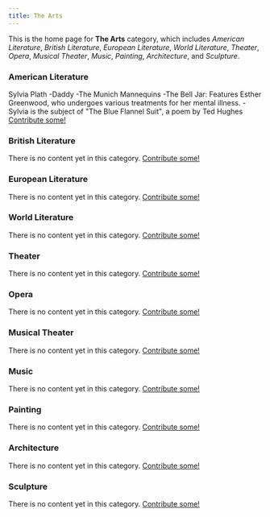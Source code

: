 ```yaml
---
title: The Arts
---
```


This is the home page for **The Arts** category, which includes *American Literature*, *British Literature*, *European Literature*, *World Literature*, *Theater*, *Opera*, *Musical Theater*, *Music*, *Painting*, *Architecture*, and *Sculpture*.

### American Literature

Sylvia Plath
-Daddy
-The Munich Mannequins
-The Bell Jar: Features Esther Greenwood, who undergoes various treatments for her mental illness.
-Sylvia is the subject of "The Blue Flannel Suit", a poem by Ted Hughes [Contribute some!](/contribute/index.html)

### British Literature

There is no content yet in this category. [Contribute some!](/contribute/index.html)

### European Literature

There is no content yet in this category. [Contribute some!](/contribute/index.html)

### World Literature

There is no content yet in this category. [Contribute some!](/contribute/index.html)

### Theater

There is no content yet in this category. [Contribute some!](/contribute/index.html)

### Opera

There is no content yet in this category. [Contribute some!](/contribute/index.html)

### Musical Theater

There is no content yet in this category. [Contribute some!](/contribute/index.html)

### Music

There is no content yet in this category. [Contribute some!](/contribute/index.html)

### Painting

There is no content yet in this category. [Contribute some!](/contribute/index.html)

### Architecture 

There is no content yet in this category. [Contribute some!](/contribute/index.html)

### Sculpture

There is no content yet in this category. [Contribute some!](/contribute/index.html)

